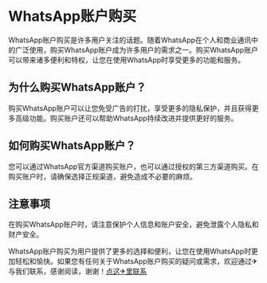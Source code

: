 # WhatsApp账户购买

WhatsApp账户购买是许多用户关注的话题。随着WhatsApp在个人和商业通讯中的广泛使用，购买WhatsApp账户成为许多用户的需求之一。购买WhatsApp账户可以带来诸多便利和特权，让您在使用WhatsApp时享受更多的功能和服务。

## 为什么购买WhatsApp账户？

购买WhatsApp账户可以让您免受广告的打扰，享受更多的隐私保护，并且获得更多高级功能。购买账户还可以帮助WhatsApp持续改进并提供更好的服务。

## 如何购买WhatsApp账户？

您可以通过WhatsApp官方渠道购买账户，也可以通过授权的第三方渠道购买。在购买账户时，请确保选择正规渠道，避免造成不必要的麻烦。

## 注意事项

在购买WhatsApp账户时，请注意保护个人信息和账户安全，避免泄露个人隐私和财产安全。

WhatsApp账户购买为用户提供了更多的选择和便利，让您在使用WhatsApp时更加轻松和愉快。如果您有任何关于WhatsApp账户购买的疑问或需求，欢迎通过✈与我们联系，感谢阅读，谢谢！[点这✈里联系](https://ads.k02.cc)
